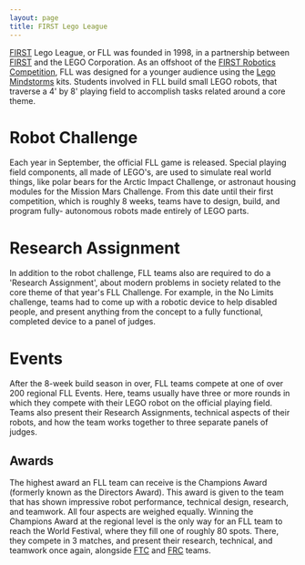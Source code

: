 ```yaml
---
layout: page
title: FIRST Lego League
---
```


[FIRST](first) Lego League, or FLL was founded in 1998, in a
partnership between [FIRST](first) and the LEGO Corporation. As an offshoot of
the [FIRST Robotics Competition](frc), FLL was designed for a younger audience
using the [Lego Mindstorms](lego-mindstorms) kits. Students involved in FLL
build small LEGO robots, that traverse a 4' by 8' playing field to accomplish
tasks related around a core theme.


#  Robot Challenge

Each year in September, the official FLL game is released. Special playing
field components, all made of LEGO's, are used to simulate real world things,
like polar bears for the Arctic Impact Challenge, or astronaut housing modules
for the Mission Mars Challenge. From this date until their first competition,
which is roughly 8 weeks, teams have to design, build, and program fully-
autonomous robots made entirely of LEGO parts.

#  Research Assignment

In addition to the robot challenge, FLL teams also are required to do a
'Research Assignment', about modern problems in society related to the core
theme of that year's FLL Challenge. For example, in the No Limits challenge,
teams had to come up with a robotic device to help disabled people, and
present anything from the concept to a fully functional, completed device to a
panel of judges.


#  Events

After the 8-week build season in over, FLL teams compete at one of over 200
regional FLL Events.
Here, teams usually have three or more rounds in
which they compete with their LEGO robot on the official playing field. Teams
also present their Research Assignments, technical aspects of their robots,
and how the team works together to three separate panels of judges.

##  Awards

The highest award an FLL team can receive is the Champions Award (formerly
known as the Directors Award). This award is given to the team that has shown
impressive robot performance, technical design, research, and teamwork. All
four aspects are weighed equally. Winning the Champions Award at the regional
level is the only way for an FLL team to reach the World Festival, where they
fill one of roughly 80 spots. There, they compete in 3 matches, and present
their research, technical, and teamwork once again, alongside
[FTC](ftc) and [FRC](frc) teams.